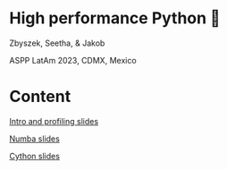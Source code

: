 # High performance Python 🚀
Zbyszek, Seetha, & Jakob

ASPP LatAm 2023, CDMX, Mexico

# Content
[Intro and profiling slides](./intro_profiling.ipynb)

[Numba slides](./numba.ipynb)

[Cython slides](./cython.ipynb)
